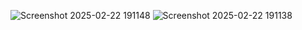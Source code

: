 ![Screenshot 2025-02-22 191148](https://github.com/user-attachments/assets/efd90bad-787e-4e95-8834-9f7baba65899)
![Screenshot 2025-02-22 191138](https://github.com/user-attachments/assets/cb0121b0-4c64-411e-9bf4-bfac8c57a543)

